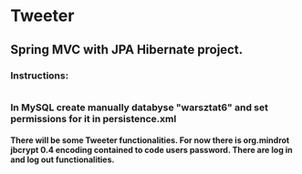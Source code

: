 # Tweeter

<h2>Spring MVC with JPA Hibernate project.</h2>

<h3>Instructions: <br><br>

In MySQL create manually databyse "warsztat6" and set permissions for it in persistence.xml
</h3>

<h4>
There will be some Tweeter functionalities.
For now there is org.mindrot jbcrypt 0.4
 encoding contained to code users password.
 There are log in and log out functionalities.   
</h4>
